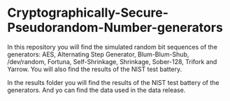 # Cryptographically-Secure-Pseudorandom-Number-generators

In this repository you will find the simulated random bit sequences of the generators: AES, Alternating Step Generator, Blum-Blum-Shub, /dev/random, Fortuna, Self-Shrinkage, Shrinkage, Sober-128, Trifork and Yarrow. You will also find the results of the NIST test battery.

In the results folder you will find the results of the NIST test battery of the generators. And yo can find the data used in the data release.
